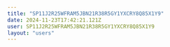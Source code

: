 ```yaml
---
title: "SP11J2R25WFRAM5JBN21R38R5GY1YXCRY8Q85X1Y9"
date: 2024-11-23T17:42:21.121Z
user: SP11J2R25WFRAM5JBN21R38R5GY1YXCRY8Q85X1Y9
layout: "users"
---
```

    